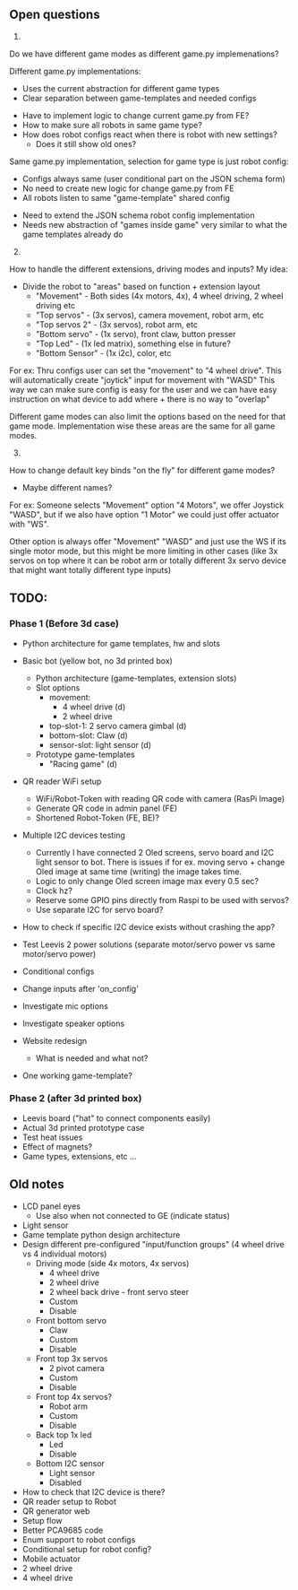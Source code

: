 ## Open questions

1.

Do we have different game modes as different game.py implemenations?

Different game.py implementations:
+ Uses the current abstraction for different game types
+ Clear separation between game-templates and needed configs
- Have to implement logic to change current game.py from FE?
- How to make sure all robots in same game type?
- How does robot configs react when there is robot with new settings?
  - Does it still show old ones?

Same game.py implementation, selection for game type is just robot config:
+ Configs always same (user conditional part on the JSON schema form)
+ No need to create new logic for change game.py from FE
+ All robots listen to same "game-template" shared config
- Need to extend the JSON schema robot config implementation
- Needs new abstraction of "games inside game" very similar to what the game templates
  already do

2.

How to handle the different extensions, driving modes and inputs?
My idea:
- Divide the robot to "areas" based on function + extension layout
    - "Movement" - Both sides (4x motors, 4x), 4 wheel driving, 2 wheel driving etc
    - "Top servos" - (3x servos), camera movement, robot arm, etc
    - "Top servos 2" - (3x servos), robot arm, etc
    - "Bottom servo" - (1x servo), front claw, button presser
    - "Top Led" - (1x led matrix), something else in future?
    - "Bottom Sensor" - (1x i2c), color, etc

For ex: Thru configs user can set the "movement" to "4 wheel drive".
This will automatically create "joytick" input for movement with "WASD"
This way we can make sure config is easy for the user and we can have easy
instruction on what device to add where + there is no way to "overlap"

Different game modes can also limit the options based on the need for that game mode.
Implementation wise these areas are the same for all game modes.

3.

How to change default key binds "on the fly" for different game modes?
- Maybe different names?

For ex: Someone selects "Movement" option "4 Motors", we offer Joystick "WASD", but
if we also have option "1 Motor" we could just offer actuator with "WS".

Other option is always offer "Movement" "WASD" and just use the WS if its single motor mode,
but this might be more limiting in other cases (like 3x servos on top where it can be robot arm
or totally different 3x servo device that might want totally different type inputs)


## TODO:

### Phase 1 (Before 3d case)

- Python architecture for game templates, hw and slots
- Basic bot (yellow bot, no 3d printed box)
    - Python architecture (game-templates, extension slots)
    - Slot options
        - movement:
            - 4 wheel drive (d)
            - 2 wheel drive
        - top-slot-1: 2 servo camera gimbal (d)
        - bottom-slot: Claw (d)
        - sensor-slot: light sensor (d)
    - Prototype game-templates
        - "Racing game" (d)
- QR reader WiFi setup
    - WiFi/Robot-Token with reading QR code with camera (RasPi Image)
    - Generate QR code in admin panel (FE)
    - Shortened Robot-Token (FE, BE)?
- Multiple I2C devices testing
    - Currently I have connected 2 Oled screens, servo board and I2C light sensor to bot.
      There is issues if for ex. moving servo + change Oled image at same time (writing)
      the image takes time.
    - Logic to only change Oled screen image max every 0.5 sec?
    - Clock hz?
    - Reserve some GPIO pins directly from Raspi to be used with servos?
    - Use separate I2C for servo board?
- How to check if specific I2C device exists without crashing the app?
- Test Leevis 2 power solutions (separate motor/servo power vs same motor/servo power)
- Conditional configs
- Change inputs after 'on_config'
- Investigate mic options
- Investigate speaker options

- Website redesign
    - What is needed and what not?
- One working game-template?

### Phase 2 (after 3d printed box)

- Leevis board ("hat" to connect components easily)
- Actual 3d printed prototype case
- Test heat issues
- Effect of magnets?
- Game types, extensions, etc ...


## Old notes
- LCD panel eyes
    - Use also when not connected to GE (indicate status)
- Light sensor
- Game template python design architecture
- Design different pre-configured "input/function groups" (4 wheel drive vs 4 individual motors)
    - Driving mode (side 4x motors, 4x servos)
        - 4 wheel drive
        - 2 wheel drive
        - 2 wheel back drive - front servo steer
        - Custom
        - Disable
    - Front bottom servo
        - Claw
        - Custom
        - Disable
    - Front top 3x servos
        - 2 pivot camera
        - Custom
        - Disable
    - Front top 4x servos?
        - Robot arm
        - Custom
        - Disable
    - Back top 1x led
        - Led
        - Disable
    - Bottom I2C sensor
        - Light sensor
        - Disabled
- How to check that I2C device is there?
- QR reader setup to Robot
- QR generator web
- Setup flow
- Better PCA9685 code
- Enum support to robot configs
- Conditional setup for robot config?
- Mobile actuator
- 2 wheel drive
- 4 wheel drive


